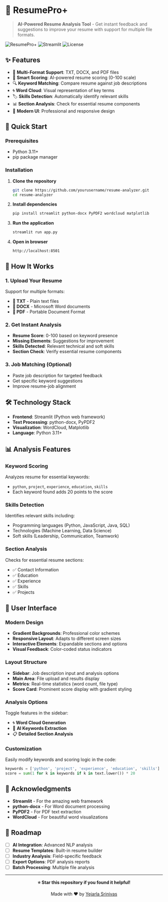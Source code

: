 # 📄 ResumePro+

> **AI-Powered Resume Analysis Tool** - Get instant feedback and suggestions to improve your resume with support for multiple file formats.

![ResumePro+](https://img.shields.io/badge/Python-3.11+-blue.svg)
![Streamlit](https://img.shields.io/badge/Streamlit-Latest-red.svg)
![License](https://img.shields.io/badge/License-MIT-green.svg)

## ✨ Features

- 📁 **Multi-Format Support**: TXT, DOCX, and PDF files
- 🎯 **Smart Scoring**: AI-powered resume scoring (0-100 scale)
- 🔍 **Keyword Matching**: Compare resume against job descriptions
- 🌀 **Word Cloud**: Visual representation of key terms
- 🏷️ **Skills Detection**: Automatically identify relevant skills
- 📊 **Section Analysis**: Check for essential resume components
- 🎨 **Modern UI**: Professional and responsive design

## 🚀 Quick Start

### Prerequisites
- Python 3.11+
- pip package manager

### Installation

1. **Clone the repository**
   ```bash
   git clone https://github.com/yourusername/resume-analyzer.git
   cd resume-analyzer
   ```

2. **Install dependencies**
   ```bash
   pip install streamlit python-docx PyPDF2 wordcloud matplotlib
   ```

3. **Run the application**
   ```bash
   streamlit run app.py
   ```

4. **Open in browser**
   ```
   http://localhost:8501
   ```

## 🎯 How It Works

### 1. Upload Your Resume
Support for multiple formats:
- **📄 TXT** - Plain text files
- **📄 DOCX** - Microsoft Word documents  
- **📄 PDF** - Portable Document Format

### 2. Get Instant Analysis
- **Resume Score**: 0-100 based on keyword presence
- **Missing Elements**: Suggestions for improvement
- **Skills Detected**: Relevant technical and soft skills
- **Section Check**: Verify essential resume components

### 3. Job Matching (Optional)
- Paste job description for targeted feedback
- Get specific keyword suggestions
- Improve resume-job alignment

## 🛠️ Technology Stack

- **Frontend**: Streamlit (Python web framework)
- **Text Processing**: python-docx, PyPDF2
- **Visualization**: WordCloud, Matplotlib
- **Language**: Python 3.11+

## 📊 Analysis Features

### Keyword Scoring
Analyzes resume for essential keywords:
- `python`, `project`, `experience`, `education`, `skills`
- Each keyword found adds 20 points to the score

### Skills Detection
Identifies relevant skills including:
- Programming languages (Python, JavaScript, Java, SQL)
- Technologies (Machine Learning, Data Science)
- Soft skills (Leadership, Communication, Teamwork)

### Section Analysis
Checks for essential resume sections:
- ✅ Contact Information
- ✅ Education
- ✅ Experience  
- ✅ Skills
- ✅ Projects

## 🎨 User Interface

### Modern Design
- **Gradient Backgrounds**: Professional color schemes
- **Responsive Layout**: Adapts to different screen sizes
- **Interactive Elements**: Expandable sections and options
- **Visual Feedback**: Color-coded status indicators

### Layout Structure
- **Sidebar**: Job description input and analysis options
- **Main Area**: File upload and results display
- **Metrics**: Real-time statistics (word count, file type)
- **Score Card**: Prominent score display with gradient styling

### Analysis Options
Toggle features in the sidebar:
- 🌀 **Word Cloud Generation**
- 🔑 **AI Keywords Extraction**  
- 📋 **Detailed Section Analysis**

### Customization
Easily modify keywords and scoring logic in the code:
```python
keywords = ['python', 'project', 'experience', 'education', 'skills']
score = sum(1 for k in keywords if k in text.lower()) * 20
```

## 🌟 Acknowledgments

- **Streamlit** - For the amazing web framework
- **python-docx** - For Word document processing
- **PyPDF2** - For PDF text extraction
- **WordCloud** - For beautiful word visualizations

## 🔮 Roadmap

- [ ] **AI Integration**: Advanced NLP analysis
- [ ] **Resume Templates**: Built-in resume builder
- [ ] **Industry Analysis**: Field-specific feedback
- [ ] **Export Options**: PDF analysis reports
- [ ] **Batch Processing**: Multiple file analysis

---

<div align="center">

**⭐ Star this repository if you found it helpful!**

Made with ❤️ by [Yejarla Srinivas](https://github.com/yourusername)

</div>
